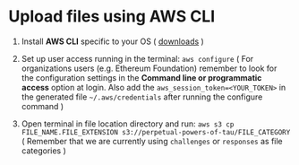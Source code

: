 # Upload files using AWS CLI

1. Install **AWS CLI** specific to your OS (
    [downloads](https://aws.amazon.com/cli/)
)

2. Set up user access running in the terminal:
`aws configure`
(
    For organizations users (e.g. Ethereum Foundation) remember to look for the configuration settings in the **Command line or programmatic access** option at login.
    Also add the `aws_session_token=<YOUR_TOKEN>` in the generated file `~/.aws/credentials` after running the configure command
)

3. Open terminal in file location directory and run:
`aws s3 cp FILE_NAME.FILE_EXTENSION s3://perpetual-powers-of-tau/FILE_CATEGORY`
(   Remember that we are currently using `challenges` or `responses` as file categories )